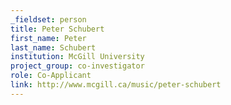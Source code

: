 ```yaml
---
_fieldset: person
title: Peter Schubert
first_name: Peter
last_name: Schubert
institution: McGill University
project_group: co-investigator
role: Co-Applicant
link: http://www.mcgill.ca/music/peter-schubert
---
```

